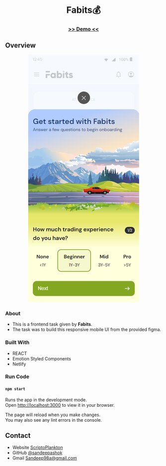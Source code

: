 <!-- Please update value in the {}  -->

<h1 align="center">Fabits💰</h1>

<div align="center">
  <h3>
    <a href="https://fabitsp1.netlify.app/" target="_blank">
     >> Demo <<
    </a>   
  </h3>
</div>

<!-- OVERVIEW -->

## Overview

<p align="center">
<img src="./capture.png" alt="screenshot"/>
</p>

### About

- This is a frontend task given by **Fabits**.
- The task was to build this responsive mobile UI from the provided figma.

### Built With

<!-- This section should list any major frameworks that you built your project using. Here are a few examples.-->

- REACT
- Emotion Styled Components
- Netlify

### Run Code

#### `npm start`

Runs the app in the development mode.\
Open [http://localhost:3000](http://localhost:3000) to view it in your browser.

The page will reload when you make changes.\
You may also see any lint errors in the console.

## Contact

- Website [ScriptoPlankton](https://sandeep.netlify.app/)
- GitHub [@sandeepashok](https://github.com/sandeepashok)
- Gmail [Sandeep98a@gmail.com](sandeep98a@gmail.com)
